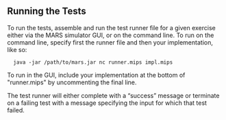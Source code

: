 
## Running the Tests

To run the tests, assemble and run the test runner file for a given exercise either via the MARS simulator GUI, or on the command line. To run on the command line, specify first the runner file and then your implementation, like so:

      java -jar /path/to/mars.jar nc runner.mips impl.mips

To run in the GUI, include your implementation at the bottom of "runner.mips" by uncommenting the final line.

The test runner will either complete with a “success” message or terminate on a failing test with a message specifying the input for which that test failed.


